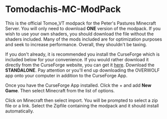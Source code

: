 # Tomodachis-MC-ModPack

This is the official Tomoe_VT modpack for the Peter's Pastures Minecraft Server. You will only need to download **ONE** version of the modpack. If you wish to use your own shaders, you should download the file without the shaders included. Many of the mods included are for optimization purposes and seek to increase performance. Overall, they shouldn't be taxing.

If you don't already, it is recommended you install the CurseForge which is included below for your convenience. If you would rather download it directly from the CurseForge website, you can get it [here](https://www.curseforge.com/download/app). Download the **STANDALONE**. Pay attention or you'll end up downloading the OVERWOLF app onto your computer in addition to the CurseForge App.

Once you have the CurseForge App installed. Click the + and add **New Game**. Then select Minecraft from the list of options.

Click on Minecraft then select import. You will be prompted to select a zip file or a link. Select the Zipfile containing the modpack and it should install automatically.
